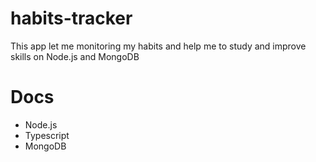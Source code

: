 # habits-tracker
This app let me monitoring my habits and help me to study and improve skills on Node.js and MongoDB

# Docs
- Node.js
- Typescript
- MongoDB
